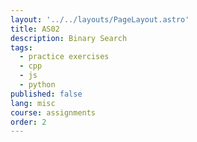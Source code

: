 ```yaml
---
layout: '../../layouts/PageLayout.astro'
title: AS02
description: Binary Search
tags:
  - practice exercises
  - cpp
  - js
  - python
published: false
lang: misc
course: assignments
order: 2
---
```

